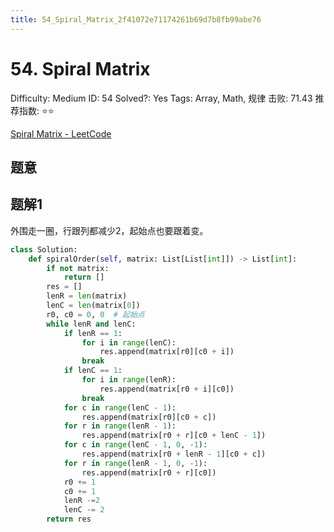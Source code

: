 ```yaml
---
title: 54_Spiral_Matrix_2f41072e71174261b69d7b8fb99abe76
---
```


# 54. Spiral Matrix

Difficulty: Medium
ID: 54
Solved?: Yes
Tags: Array, Math, 规律
击败: 71.43
推荐指数: ⭐⭐

[Spiral Matrix - LeetCode](https://leetcode.com/problems/spiral-matrix/)

## 题意

## 题解1

外围走一圈，行跟列都减少2，起始点也要跟着变。

```python
class Solution:
    def spiralOrder(self, matrix: List[List[int]]) -> List[int]:
        if not matrix:
            return []
        res = []
        lenR = len(matrix)
        lenC = len(matrix[0])
        r0, c0 = 0, 0  # 起始点
        while lenR and lenC:
            if lenR == 1:
                for i in range(lenC):
                    res.append(matrix[r0][c0 + i])
                break
            if lenC == 1:
                for i in range(lenR):
                    res.append(matrix[r0 + i][c0])
                break
            for c in range(lenC - 1):
                res.append(matrix[r0][c0 + c])
            for r in range(lenR - 1):
                res.append(matrix[r0 + r][c0 + lenC - 1])
            for c in range(lenC - 1, 0, -1):
                res.append(matrix[r0 + lenR - 1][c0 + c])
            for r in range(lenR - 1, 0, -1):
                res.append(matrix[r0 + r][c0])
            r0 += 1
            c0 += 1
            lenR -=2 
            lenC -= 2
        return res
```